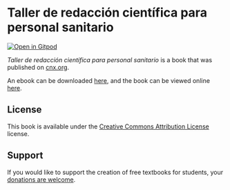 # Taller de redacción científica para personal sanitario

[![Open in Gitpod](https://gitpod.io/button/open-in-gitpod.svg)](https://gitpod.io/from-referrer/)

_Taller de redacción científica para personal sanitario_ is a book that was published on [cnx.org](https://cnx.org/).

An ebook can be downloaded [here](https://github.com/cnx-user-books/cnxbook-taller-de-redaccion-cientifica-para-personal-sanitario/releases/latest), and the book can be viewed online [here](https://github.com/cnx-user-books/cnxbook-taller-de-redaccion-cientifica-para-personal-sanitario/releases/latest).

## License
This book is available under the [Creative Commons Attribution License](./LICENSE) license.

## Support
If you would like to support the creation of free textbooks for students, your [donations are welcome](https://riceconnect.rice.edu/donation/support-openstax-banner).
